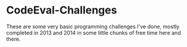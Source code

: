 # CodeEval-Challenges

These are some very basic programming challenges I've done, mostly completed in 2013 and 2014 in some little chunks of free time here and there.
